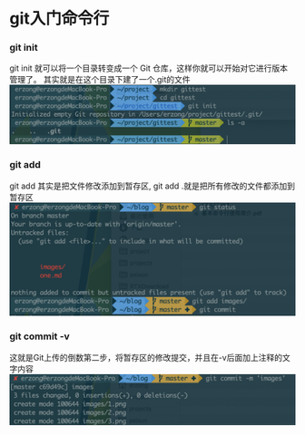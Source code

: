 # git入门命令行
### git init
git init 就可以将一个目录转变成一个 Git 仓库，这样你就可以开始对它进行版本管理了。
其实就是在这个目录下建了一个.git的文件
![示例图1](https://github.com/Yippeee/blog/blob/master/git入门/1.png)
### git add
git add 其实是把文件修改添加到暂存区, git add .就是把所有修改的文件都添加到暂存区
![示例图2](https://github.com/Yippeee/blog/blob/master/git入门/2.png)
### git commit -v
这就是Git上传的倒数第二步，将暂存区的修改提交，并且在-v后面加上注释的文字内容
![示例图3](https://github.com/Yippeee/blog/blob/master/git入门/3.png)